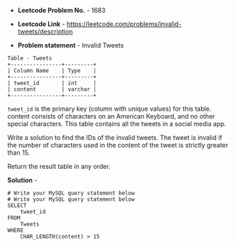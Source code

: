 - **Leetcode Problem No.** - 1683

- **Leetcode Link** - https://leetcode.com/problems/invalid-tweets/description
- **Problem statement** - Invalid Tweets
```
Table - Tweets
+----------------+---------+
| Column Name    | Type    |
+----------------+---------+
| tweet_id       | int     |
| content        | varchar |
+----------------+---------+
```
`tweet_id` is the primary key (column with unique values) for this table.
content consists of characters on an American Keyboard, and no other special characters.
This table contains all the tweets in a social media app.
 

Write a solution to find the IDs of the invalid tweets. The tweet is invalid if the number of characters used in the content of the tweet is strictly greater than 15.

Return the result table in any order.

**Solution** -
```
# Write your MySQL query statement below
# Write your MySQL query statement below
SELECT
    tweet_id
FROM 
    Tweets
WHERE
    CHAR_LENGTH(content) > 15
```